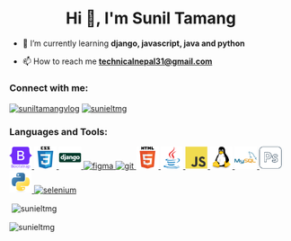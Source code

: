 <body backgroundcolor="Black">

  <h1 align="center">Hi 👋, I'm Sunil Tamang</h1>
  <!-- <h3 align="center">I am python and java developer from Nepal</h3> -->

  <!-- <p align="left"> <img src="https://komarev.com/ghpvc/?username=sunieltmg&label=Profile%20views&color=0e75b6&style=flat" alt="sunieltmg" /> </p> -->

  <!-- <p align="left"> <a href="https://github.com/ryo-ma/github-profile-trophy"><img src="https://github-profile-trophy.vercel.app/?username=sunieltmg" alt="sunieltmg" /></a> </p> -->

  - 🌱 I’m currently learning **django, javascript, java and python**

  - 📫 How to reach me **technicalnepal31@gmail.com**

  <h3 align="left">Connect with me:</h3>
  <p align="left">
  <a href="https://fb.com/suniltamangvlog" target="blank"><img align="center" src="https://cdn.jsdelivr.net/npm/simple-icons@3.0.1/icons/facebook.svg" alt="suniltamangvlog" height="30" width="40" /></a>
  <a href="https://instagram.com/sunieltmg" target="blank"><img align="center" src="https://cdn.jsdelivr.net/npm/simple-icons@3.0.1/icons/instagram.svg" alt="sunieltmg" height="30" width="40" /></a>
  </p>

  <h3 align="left">Languages and Tools:</h3>
  <p align="left"> <a href="https://getbootstrap.com" target="_blank"> <img src="https://raw.githubusercontent.com/devicons/devicon/master/icons/bootstrap/bootstrap-plain-wordmark.svg" alt="bootstrap" width="40" height="40"/> </a> <a href="https://www.w3schools.com/css/" target="_blank"> <img src="https://raw.githubusercontent.com/devicons/devicon/master/icons/css3/css3-original-wordmark.svg" alt="css3" width="40" height="40"/> </a> <a href="https://www.djangoproject.com/" target="_blank"> <img src="https://raw.githubusercontent.com/devicons/devicon/master/icons/django/django-original.svg" alt="django" width="40" height="40"/> </a> <a href="https://www.figma.com/" target="_blank"> <img src="https://www.vectorlogo.zone/logos/figma/figma-icon.svg" alt="figma" width="40" height="40"/> </a> <a href="https://git-scm.com/" target="_blank"> <img src="https://www.vectorlogo.zone/logos/git-scm/git-scm-icon.svg" alt="git" width="40" height="40"/> </a> <a href="https://www.w3.org/html/" target="_blank"> <img src="https://raw.githubusercontent.com/devicons/devicon/master/icons/html5/html5-original-wordmark.svg" alt="html5" width="40" height="40"/> </a> <a href="https://www.java.com" target="_blank"> <img src="https://raw.githubusercontent.com/devicons/devicon/master/icons/java/java-original.svg" alt="java" width="40" height="40"/> </a> <a href="https://developer.mozilla.org/en-US/docs/Web/JavaScript" target="_blank"> <img src="https://raw.githubusercontent.com/devicons/devicon/master/icons/javascript/javascript-original.svg" alt="javascript" width="40" height="40"/> </a> <a href="https://www.linux.org/" target="_blank"> <img src="https://raw.githubusercontent.com/devicons/devicon/master/icons/linux/linux-original.svg" alt="linux" width="40" height="40"/> </a> <a href="https://www.mysql.com/" target="_blank"> <img src="https://raw.githubusercontent.com/devicons/devicon/master/icons/mysql/mysql-original-wordmark.svg" alt="mysql" width="40" height="40"/> </a> <a href="https://www.photoshop.com/en" target="_blank"> <img src="https://raw.githubusercontent.com/devicons/devicon/master/icons/photoshop/photoshop-line.svg" alt="photoshop" width="40" height="40"/> </a> <a href="https://www.python.org" target="_blank"> <img src="https://raw.githubusercontent.com/devicons/devicon/master/icons/python/python-original.svg" alt="python" width="40" height="40"/> </a> <a href="https://www.selenium.dev" target="_blank"> <img src="https://raw.githubusercontent.com/detain/svg-logos/780f25886640cef088af994181646db2f6b1a3f8/svg/selenium-logo.svg" alt="selenium" width="40" height="40"/> </a> </p>


  <p>&nbsp;<img align="center" src="https://github-readme-stats.vercel.app/api?username=sunieltmg&show_icons=true&locale=en" alt="sunieltmg" /></p>

  <p><img align="center" src="https://github-readme-streak-stats.herokuapp.com/?user=sunieltmg&" alt="sunieltmg" /></p>
  
  </body>

